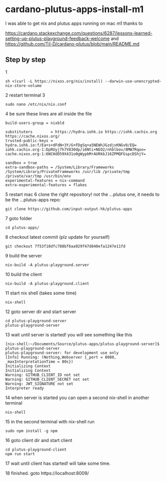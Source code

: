 # cardano-plutus-apps-install-m1
I was able to get nix and plutus apps running on mac m1 thanks to

https://cardano.stackexchange.com/questions/6287/lessons-learned-setting-up-plutus-playground-feedback-welcome
and
https://github.com/Til-D/cardano-plutus/blob/main/README.md

## Step by step

1
```console
sh <(curl -L https://nixos.org/nix/install) --darwin-use-unencrypted-nix-store-volume
```
2 restart terminal
3
```console
sudo nano /etc/nix/nix.conf
```
4 be sure these lines are all inside the file
```console
build-users-group = nixbld

substituters        = https://hydra.iohk.io https://iohk.cachix.org https://cache.nixos.org/
trusted-public-keys = hydra.iohk.io:f/Ea+s+dFdN+3Y/G+FDgSq+a5NEWhJGzdjvKNGv0/EQ= iohk.cachix.org-1:DpRUyj7h7V830dp/i6Nti+NEO2/nhblbov/8MW7Rqoo= cache.nixos.org-1:6NCHdD59X431o0gWypbMrAURkbJ16ZPMQFGspcDShjY=

sandbox = true
extra-sandbox-paths = /System/Library/Frameworks /System/Library/PrivateFrameworks /usr/lib /private/tmp /private/var/tmp /usr/bin/env
experimental-features = nix-command
extra-experimental-features = flakes
```
5 restart mac
6 clone the right repository! not the ...plutus one, it needs to be the ...plutus-apps repo:
```console
git clone https://github.com/input-output-hk/plutus-apps
```
7 goto folder
```console
cd plutus-apps/
```
8 checkout latest commit (plz update for yourself)
```console
git checkout 7f53f18dfc788bf6aa929f47d840efa1247e11fd
```
9 build the server
```console
nix-build -A plutus-playground.server
```
10 build the client
```console
nix-build -A plutus-playground.client
```
11 start nix shell (takes some time)
```console
nix-shell
```
12 goto server dir and start server
```console
cd plutus-playground-server
plutus-playground-server
```
13 wait until server is started! you will see something like this
```console
[nix-shell:~/Documents/Source/plutus-apps/plutus-playground-server]$ plutus-playground-server
plutus-playground-server: for development use only
[Info] Running: (Nothing,Webserver {_port = 8080, _maxInterpretationTime = 80s})
Initializing Context
Initializing Context
Warning: GITHUB_CLIENT_ID not set
Warning: GITHUB_CLIENT_SECRET not set
Warning: JWT_SIGNATURE not set
Interpreter ready
```
14 when server is started you can open a second nix-shell in another terminal
```console
nix-shell
```
15 in the second terminal with nix-shell run
```console
sudo npm install -g npm
```
16 goto client dir and start client
```console
cd plutus-playground-client
npm run start
```
17 wait until client has started! will take some time.

18 finished. goto https://localhost:8009/ 
